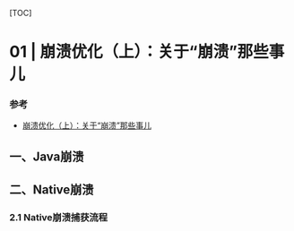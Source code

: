 [TOC]

# 01 | 崩溃优化（上）：关于“崩溃”那些事儿

### 参考

* [崩溃优化（上）：关于“崩溃”那些事儿](https://time.geekbang.org/column/article/70602)

## 一、Java崩溃

## 二、Native崩溃

### 2.1 Native崩溃捕获流程


